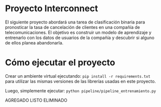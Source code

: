 # Proyecto Interconnect

El siguiente proyecto abordará una tarea de clasificación binaria para pronosticar la tasa de cancelación de clientes en una compañía de telecomunicaciones. 
El objetivo es construir un modelo de aprendizaje y entrenarlo con los datos de usuarios de la compañía y descubrir si alguno de ellos planea abandonarla. 


# Cómo ejecutar el proyecto

Crear un ambiente virtual ejecutando: ```pip install -r requirements.txt``` para utilizar las mismas versiones de las librerías usadas en este proyecto. 

Luego, simplemente ejecutar: 
```python pipeline/pipeline_entrenamiento.py```


<!-- TODO La info escencial está en este readme, pero sería bueno ooner más detalles. A veces es bueno especificar cómo crear el ambiente virtual, para los que no sepan -->


<!-- TODO Falta incluir requirements.txt --> AGREGADO
<!-- TODO Ignora la carpeta catboost_info a menos que explícitamente quieras incluir algo. Hay varios logs ahí. --> LISTO
<!-- TODO Para qué sirve venv.py? No encontré ese archivo siendo llamado en ninguna parte --> ELIMINADO


<!-- TODO Está bien ignorar files, pero podría es útil comitear algunos readmes o por último unos .gitkeep solo para poder clonar la estructura de carpetas lista -->
